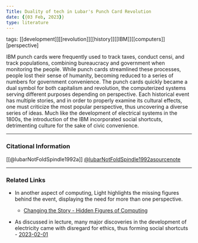 ```yaml
---
Title: Duality of tech in Lubar's Punch Card Revolution
date: {{03 Feb, 2023}}
type: literature
---
```

tags: [[development]][[revolution]][[history]][[IBM]][[computers]][perspective]

 IBM punch cards were frequently used to track taxes, conduct censi, and track populations, combining bureaucracy and government when monitoring the people. While punch cards streamlined these processes, people lost their sense of humanity, becoming reduced to a series of numbers for government convenience. The punch cards quickly became a dual symbol for both capitalism and revolution, the computerized systems serving different purposes depending on perspective. Each historical event has multiple stories, and in order to properly examine its cultural effects, one must criticize the most popular perspective, thus uncovering a diverse series of ideas. Much like the development of electrical systems in the 1800s, the introduction of the IBM incorporated social shortcuts, detrimenting culture for the sake of civic convenience.

---
### Citational Information

[[@lubarNotFoldSpindle1992a]]
[@lubarNotFoldSpindle1992asourcenote](@lubarNotFoldSpindle1992asourcenote.md)

---

### Related Links

- In another aspect of computing, Light highlights the missing figures behind the event, displaying the need for more than one perspective.
	- [Changing the Story - Hidden Figures of Computing](Changing%20the%20Story%20-%20Hidden%20Figures%20of%20Computing.md)

- As discussed in lecture, many major discoveries in the development of electricity came with disregard for ethics, thus forming social shortcuts
		- [2023-02-01](2023-02-01.md)



